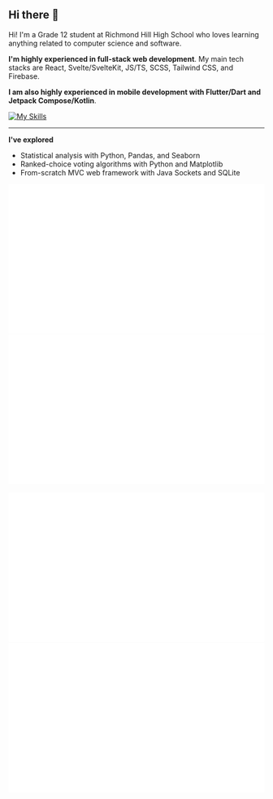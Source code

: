 ## Hi there 👋

Hi! I'm a Grade 12 student at Richmond Hill High School who loves learning anything related to computer science and software. 

**I'm highly experienced in full-stack web development**. My main tech stacks are React, Svelte/SvelteKit, JS/TS, SCSS, Tailwind CSS, and Firebase.

**I am also highly experienced in mobile development with Flutter/Dart and Jetpack Compose/Kotlin**.

[![My Skills](https://skillicons.dev/icons?i=java,py,cpp,js,ts,mysql,html,css,tailwind,sass,dart,kotlin,svelte,react,nextjs,vite,angular,nodejs,flutter,arduino,git,github,figma,firebase,vscode,pycharm,idea)](https://skillicons.dev)

---

**I've explored**
* Statistical analysis with Python, Pandas, and Seaborn
* Ranked-choice voting algorithms with Python and Matplotlib
* From-scratch MVC web framework with Java Sockets and SQLite


![](https://raw.githubusercontent.com/HarryXu497/github-stats/master/generated/overview.svg#gh-dark-mode-only)
![](https://raw.githubusercontent.com/HarryXu497/github-stats/master/generated/overview.svg#gh-light-mode-only)

![](https://raw.githubusercontent.com/HarryXu497/github-stats/master/generated/languages.svg#gh-dark-mode-only)
![](https://raw.githubusercontent.com/HarryXu497/github-stats/master/generated/languages.svg#gh-light-mode-only)

<!--
**HarryXu497/HarryXu497** is a ✨ _special_ ✨ repository because its `README.md` (this file) appears on your GitHub profile.

Here are some ideas to get you started:

- 🔭 I’m currently working on ...
- 🌱 I’m currently learning ...
- 👯 I’m looking to collaborate on ...
- 🤔 I’m looking for help with ...
- 💬 Ask me about ...
- 📫 How to reach me: ...
- 😄 Pronouns: ...
- ⚡ Fun fact: ...
-->

